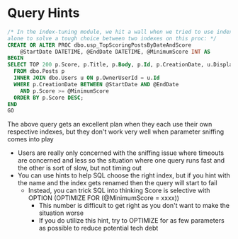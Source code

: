 # Query Hints

```sql
/* In the index-tuning module, we hit a wall when we tried to use index tuning
alone to solve a tough choice between two indexes on this proc: */
CREATE OR ALTER PROC dbo.usp_TopScoringPostsByDateAndScore
	@StartDate DATETIME, @EndDate DATETIME, @MinimumScore INT AS
BEGIN
SELECT TOP 200 p.Score, p.Title, p.Body, p.Id, p.CreationDate, u.DisplayName
  FROM dbo.Posts p
  INNER JOIN dbo.Users u ON p.OwnerUserId = u.Id
  WHERE p.CreationDate BETWEEN @StartDate AND @EndDate
    AND p.Score >= @MinimumScore
  ORDER BY p.Score DESC;
END
GO
```

The above query gets an excellent plan when they each use their own respective indexes, but they don't work very well when parameter sniffing comes into play

* Users are really only concerned with the sniffing issue where timeouts are concerned and less so the situation where one query runs fast and the other is sort of slow, but not timing out
* You can use hints to help SQL choose the right index, but if you hint with the name and the index gets renamed then the query will start to fail
  * Instead, you can trick SQL into thinking Score is selective with OPTION (OPTIMIZE FOR (@MinimumScore = xxxx))
    * This number is difficult to get right as you don't want to make the situation worse
    * If you do utilize this hint, try to OPTIMIZE for as few parameters as possible to reduce potential tech debt
